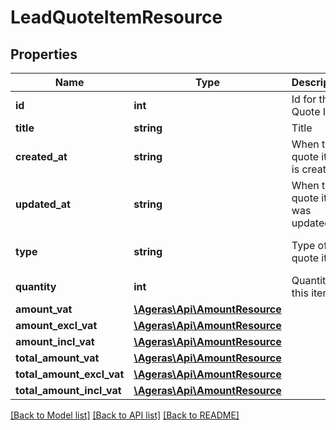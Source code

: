 # LeadQuoteItemResource

## Properties
Name | Type | Description | Notes
------------ | ------------- | ------------- | -------------
**id** | **int** | Id for the Quote Item | [optional] 
**title** | **string** | Title | [optional] 
**created_at** | **string** | When the quote item is created | [optional] 
**updated_at** | **string** | When the quote item was updated | [optional] 
**type** | **string** | Type of quote item | [optional] [default to 'unknown']
**quantity** | **int** | Quantity of this item | [optional] 
**amount_vat** | [**\Ageras\Api\AmountResource**](AmountResource.md) |  | [optional] 
**amount_excl_vat** | [**\Ageras\Api\AmountResource**](AmountResource.md) |  | [optional] 
**amount_incl_vat** | [**\Ageras\Api\AmountResource**](AmountResource.md) |  | [optional] 
**total_amount_vat** | [**\Ageras\Api\AmountResource**](AmountResource.md) |  | [optional] 
**total_amount_excl_vat** | [**\Ageras\Api\AmountResource**](AmountResource.md) |  | [optional] 
**total_amount_incl_vat** | [**\Ageras\Api\AmountResource**](AmountResource.md) |  | [optional] 

[[Back to Model list]](../README.md#documentation-for-models) [[Back to API list]](../README.md#documentation-for-api-endpoints) [[Back to README]](../README.md)


